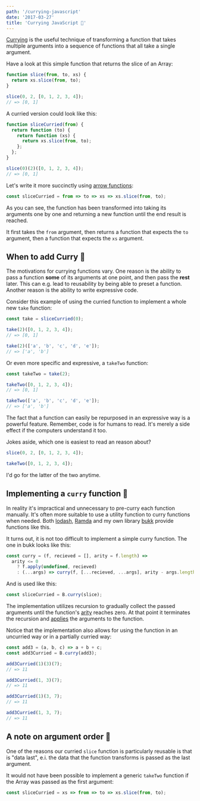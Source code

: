 ```yaml
---
path: '/currying-javascript'
date: '2017-03-27'
title: 'Currying JavaScript 🍛'
---
```


[Currying](https://en.wikipedia.org/wiki/Currying) is the useful technique of transforming a function that takes multiple arguments into a sequence of functions that all take a single argument.

Have a look at this simple function that returns the slice of an Array:

```js
function slice(from, to, xs) {
  return xs.slice(from, to);
}

slice(0, 2, [0, 1, 2, 3, 4]);
// => [0, 1]
```

A curried version could look like this:

```js
function sliceCurried(from) {
  return function (to) {
    return function (xs) {
      return xs.slice(from, to);
    };
  };
}

slice(0)(2)([0, 1, 2, 3, 4]);
// => [0, 1]
```

Let's write it more succinctly using [arrow functions](https://developer.mozilla.org/en-US/docs/Web/JavaScript/Reference/Functions/Arrow_functions):

```js
const sliceCurried = from => to => xs => xs.slice(from, to);
```

As you can see, the function has been transformed into taking its arguments one by one and returning a new function until the end result is reached.

It first takes the `from` argument, then returns a function that expects the `to` argument, then a function that expects the `xs` argument.

## When to add Curry 🥄

The motivations for currying functions vary. One reason is the ability to pass a function **some** of its arguments at one point, and then pass the **rest** later. This can e.g. lead to reusability by being able to preset a function. Another reason is the ability to write expressive code.

Consider this example of using the curried function to implement a whole new `take` function:

```js
const take = sliceCurried(0);

take(2)([0, 1, 2, 3, 4]);
// => [0, 1]

take(2)(['a', 'b', 'c', 'd', 'e']);
// => ['a', 'b']
```

Or even more specific and expressive, a `takeTwo` function:

```js
const takeTwo = take(2);

takeTwo([0, 1, 2, 3, 4]);
// => [0, 1]

takeTwo(['a', 'b', 'c', 'd', 'e']);
// => ['a', 'b']
```

The fact that a function can easily be repurposed in an expressive way is a powerful feature. Remember, code is for humans to read. It's merely a side effect if the computers understand it too.

Jokes aside, which one is easiest to read an reason about?

```js
slice(0, 2, [0, 1, 2, 3, 4]);

takeTwo([0, 1, 2, 3, 4]);
```

I'd go for the latter of the two anytime.

## Implementing a `curry` function 🔨

In reality it's impractical and unnecessary to pre-curry each function manually. It's often more suitable to use a utility function to curry functions when needed. Both [lodash](https://github.com/lodash/lodash), [Ramda](https://github.com/ramda/ramda) and my own library [bukk](https://github.com/christianhg/bukk) provide functions like this.

It turns out, it is not too difficult to implement a simple curry function. The one in bukk looks like this:

```js
const curry = (f, recieved = [], arity = f.length) =>
  arity <= 0
    ? f.apply(undefined, recieved)
    : (...args) => curry(f, [...recieved, ...args], arity - args.length);
```

And is used like this:

```js
const sliceCurried = B.curry(slice);
```

The implementation utilizes recursion to gradually collect the passed arguments until the function's [arity](https://en.wikipedia.org/wiki/Arity) reaches zero. At that point it terminates the recursion and [applies](https://developer.mozilla.org/en-US/docs/Web/JavaScript/Reference/Global_Objects/Function/apply) the arguments to the function.

Notice that the implementation also allows for using the function in an uncurried way or in a partially curried way:

```js
const add3 = (a, b, c) => a + b + c;
const add3Curried = B.curry(add3);

add3Curried(1)(3)(7);
// => 11

add3Curried(1, 3)(7);
// => 11

add3Curried(1)(3, 7);
// => 11

add3Curried(1, 3, 7);
// => 11
```

## A note on argument order 🔀

One of the reasons our curried `slice` function is particularly reusable is that is "data last", e.i. the data that the function transforms is passed as the last argument.

It would not have been possible to implement a generic `takeTwo` function if the Array was passed as the first argument:

```js
const sliceCurried = xs => from => to => xs.slice(from, to);
```
